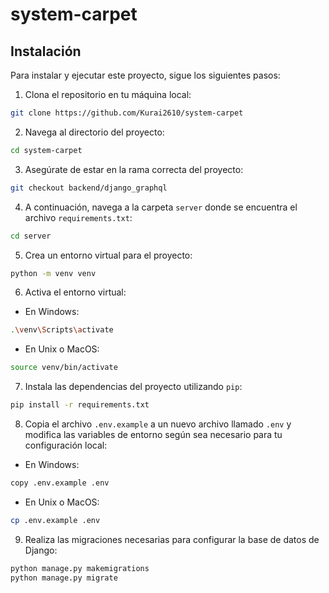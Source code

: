 # system-carpet

## Instalación

Para instalar y ejecutar este proyecto, sigue los siguientes pasos:

1. Clona el repositorio en tu máquina local:

```bash
git clone https://github.com/Kurai2610/system-carpet
```

2. Navega al directorio del proyecto:

```bash
cd system-carpet
```

3. Asegúrate de estar en la rama correcta del proyecto:

```bash
git checkout backend/django_graphql
```

4. A continuación, navega a la carpeta `server` donde se encuentra el archivo `requirements.txt`:

```bash
cd server
```

5. Crea un entorno virtual para el proyecto:

```bash
python -m venv venv
```

6. Activa el entorno virtual:

- En Windows:

```bash
.\venv\Scripts\activate
```

- En Unix o MacOS:

```bash
source venv/bin/activate
```

7. Instala las dependencias del proyecto utilizando `pip`:

```bash
pip install -r requirements.txt
```

8. Copia el archivo `.env.example` a un nuevo archivo llamado `.env` y modifica las variables de entorno según sea necesario para tu configuración local:

- En Windows:

```bash
copy .env.example .env
```

- En Unix o MacOS:

```bash
cp .env.example .env
```

9. Realiza las migraciones necesarias para configurar la base de datos de Django:

```bash
python manage.py makemigrations
python manage.py migrate
```
